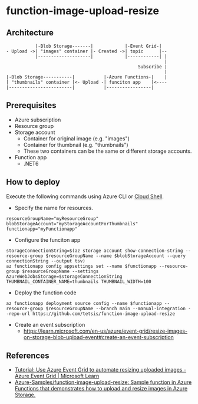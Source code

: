 # function-image-upload-resize

## Architecture
```
           |-Blob Storage-------|            |-Event Grid-|
- Upload ->| "images" container |- Created ->| topic      |--
           |--------------------|            |------------| |
                                                            |
                                                  Subscribe |
                                                            |
|-Blob Storage-----------|           |-Azure Functions-|    |
| "thumbnails" container |<- Upload -| funciton app    |<----
|------------------------|           |-----------------|
```

## Prerequisites
- Azure subscription
- Resource group
- Storage account
    - Container for original image (e.g. "images")
    - Container for thumbnail (e.g. "thumbnails")
    - These two containers can be the same or different storage accounts.
- Function app
    - .NET6

## How to deploy
Execute the following commands using Azure CLI or [Cloud Shell](https://learn.microsoft.com/en-us/azure/cloud-shell/overview).

- Specify the name for resources.
```
resourceGroupName="myResourceGroup"
blobStorageAccount="myStorageAccountForThumbnails"
functionapp="myFunctionapp"
```

- Configure the funciton app
```
storageConnectionString=$(az storage account show-connection-string --resource-group $resourceGroupName --name $blobStorageAccount --query connectionString --output tsv)
az functionapp config appsettings set --name $functionapp --resource-group $resourceGroupName --settings AzureWebJobsStorage=$storageConnectionString THUMBNAIL_CONTAINER_NAME=thumbnails THUMBNAIL_WIDTH=100
```

- Deploy the function code
```
az functionapp deployment source config --name $functionapp --resource-group $resourceGroupName --branch main --manual-integration --repo-url https://github.com/tetsis/function-image-upload-resize
```

- Create an event subscription
	- https://learn.microsoft.com/en-us/azure/event-grid/resize-images-on-storage-blob-upload-event#create-an-event-subscription

## References
- [Tutorial: Use Azure Event Grid to automate resizing uploaded images - Azure Event Grid | Microsoft Learn](https://learn.microsoft.com/en-us/azure/event-grid/resize-images-on-storage-blob-upload-event)
- [Azure-Samples/function-image-upload-resize: Sample function in Azure Functions that demonstrates how to upload and resize images in Azure Storage.](https://github.com/Azure-Samples/function-image-upload-resize)
